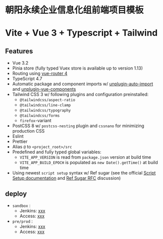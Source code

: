 朝阳永续企业信息化组前端项目模板
=====================================================
# Vite + Vue 3 + Typescript + Tailwind

## Features

- Vue 3.2
- Pinia store (fully typed Vuex store is available up to version 1.13)
- Routing using [vue-router 4](https://router.vuejs.org/)
- TypeScript 4.7
- Automatic package and component imports w/ [unplugin-auto-import](https://github.com/antfu/unplugin-auto-import) and [unplugin-vue-components](https://github.com/antfu/unplugin-vue-components)
- Tailwind CSS 3 w/ following plugins and configuration preinstalled:
  - `@tailwindcss/aspect-ratio`
  - `@tailwindcss/line-clamp`
  - `@tailwindcss/typography`
  - `@tailwindcss/forms`
  - `firefox`-variant
- PostCSS 8 w/ `postcss-nesting` plugin and `cssnano` for minimizing production CSS
- Eslint
- Prettier
- Alias `@` to `<project_root>/src`
- Predefined and fully typed global variables:
  - `VITE_APP_VERSION` is read from `package.json` version at build time
  - `VITE_APP_BUILD_EPOCH` is populated as `new Date().getTime()` at build time
- Using newest `script setup` syntax w/ Ref sugar (see the official [Script Setup documentation](https://vuejs.org/api/sfc-script-setup.html) and [Ref Sugar RFC](https://github.com/vuejs/rfcs/discussions/369) discussion)

## deploy
- `sandbox` :
  - Jenkins: [xxx](xxx)
  - Access: [xxx](xxx)
- `pre/prod` :
  - Jenkins: [xxx](xxx)
  - Access: [xxx](xxx)